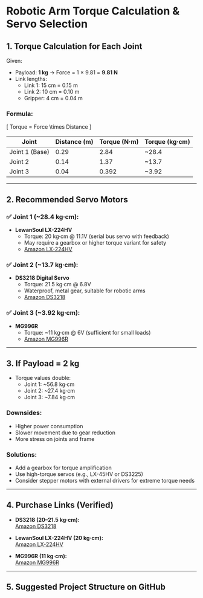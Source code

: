 # Robotic Arm Torque Calculation & Servo Selection

## 1. Torque Calculation for Each Joint

Given:
- Payload: **1 kg** → Force = 1 × 9.81 = **9.81 N**
- Link lengths:
  - Link 1: 15 cm = 0.15 m
  - Link 2: 10 cm = 0.10 m
  - Gripper: 4 cm = 0.04 m

### Formula:
\[
Torque = Force \times Distance
\]

| Joint        | Distance (m) | Torque (N·m) | Torque (kg·cm) |
|-------------|--------------|-------------|---------------|
| Joint 1 (Base) | 0.29         | 2.84        | ~28.4         |
| Joint 2        | 0.14         | 1.37        | ~13.7         |
| Joint 3        | 0.04         | 0.392       | ~3.92         |

---

## 2. Recommended Servo Motors

### ✅ Joint 1 (~28.4 kg·cm):
- **LewanSoul LX-224HV**
  - Torque: 20 kg·cm @ 11.1V (serial bus servo with feedback)
  - May require a gearbox or higher torque variant for safety
  - [Amazon LX-224HV](https://www.amazon.com/LewanSoul-Connectors-Equipped-Position-Temperature/dp/B081CTX6DM)

### ✅ Joint 2 (~13.7 kg·cm):
- **DS3218 Digital Servo**
  - Torque: 21.5 kg·cm @ 6.8V
  - Waterproof, metal gear, suitable for robotic arms
  - [Amazon DS3218](https://www.amazon.com/DS3218-Torque-Digital-Waterproof-Rotation/dp/B07FMBBPD2)

### ✅ Joint 3 (~3.92 kg·cm):
- **MG996R**
  - Torque: ~11 kg·cm @ 6V (sufficient for small loads)
  - [Amazon MG996R](https://www.amazon.com/MG996R-Digital-Torque-Metal-Gear/dp/B00KKTR0TY)

---

## 3. If Payload = 2 kg
- Torque values double:
  - Joint 1: ~56.8 kg·cm
  - Joint 2: ~27.4 kg·cm
  - Joint 3: ~7.84 kg·cm

### Downsides:
- Higher power consumption
- Slower movement due to gear reduction
- More stress on joints and frame

### Solutions:
- Add a gearbox for torque amplification
- Use high-torque servos (e.g., LX-45HV or DS3225)
- Consider stepper motors with external drivers for extreme torque needs

---

## 4. Purchase Links (Verified)

- **DS3218 (20–21.5 kg·cm):**  
  [Amazon DS3218](https://www.amazon.com/DS3218-Torque-Digital-Waterproof-Rotation/dp/B07FMBBPD2)

- **LewanSoul LX-224HV (20 kg·cm):**  
  [Amazon LX-224HV](https://www.amazon.com/LewanSoul-Connectors-Equipped-Position-Temperature/dp/B081CTX6DM)

- **MG996R (11 kg·cm):**  
  [Amazon MG996R](https://www.amazon.com/MG996R-Digital-Torque-Metal-Gear/dp/B00KKTR0TY)

---

## 5. Suggested Project Structure on GitHub

